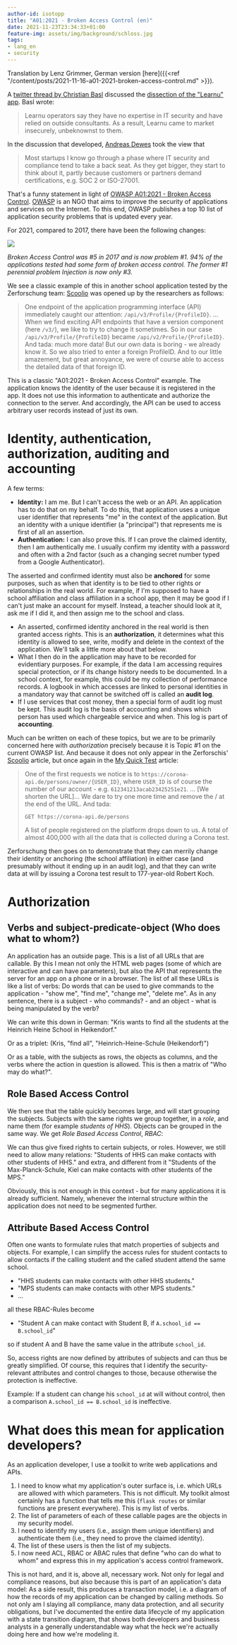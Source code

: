 ```yaml
---
author-id: isotopp
title: "A01:2021 - Broken Access Control (en)"
date: 2021-11-23T23:34:33+01:00
feature-img: assets/img/background/schloss.jpg
tags:
- lang_en
- security
---
```


Translation by Lenz Grimmer, German version [here]({{<ref "/content/posts/2021-11-16-a01-2021-broken-access-control.md" >}}).

A 
[twitter thread by Christian Basl](https://twitter.com/ChristianBasl/status/1459851276817158151)
discussed the
[dissection of the "Learnu" app](https://zerforschung.org/posts/learnu/).
Basl wrote:
> Learnu operators say they have no expertise in IT security and have relied on outside consultants.
> As a result, Learnu came to market insecurely, unbeknownst to them.

In the discussion that developed, [Andreas Dewes](https://twitter.com/ardewes/status/1460240730698493957) took the view that
> Most startups I know go through a phase where IT security and compliance tend to take a back seat.
> As they get bigger, they start to think about it, partly because customers or partners demand certifications, e.g. SOC 2 or ISO-27001.

That's a funny statement in light of [OWASP A01:2021 - Broken Access Control](https://owasp.org/Top10/A01_2021-Broken_Access_Control/).
[OWASP](https://en.wikipedia.org/wiki/Open_Web_Application_Security_Project) is an NGO that aims to improve the security of applications and services on the Internet.
To this end, OWASP publishes a top 10 list of application security problems that is updated every year.

For 2021, compared to 2017, there have been the following changes:

![](/uploads/2021/11/owasp-mapping.png)

*Broken Access Control was #5 in 2017 and is now problem #1. 94% of the applications tested had some form of broken access control. The former #1 perennial problem Injection is now only #3.*

We see a classic example of this in another school application tested by the Zerforschung team:
[Scoolio](https://zerforschung.org/posts/scoolio/) was opened up by the researchers as follows: 

> One endpoint of the application programming interface (API) immediately caught our attention: `/api/v3/Profile/{ProfileID}`. 
> …
> When we find exciting API endpoints that have a version component (here `/v3/`), we like to try to change it sometimes.
> So in our case `/api/v3/Profile/{ProfileID}` became `/api/v2/Profile/{ProfileID}`.
> And tada: much more data!
> But our own data is boring - we already know it.
> So we also tried to enter a foreign ProfileID.
> And to our little amazement, but great annoyance, we were of course able to access the detailed data of that foreign ID.

This is a classic "A01:2021 - Broken Access Control" example. 
The application knows the identity of the user because it is registered in the app.
It does not use this information to authenticate and authorize the connection to the server.
And accordingly, the API can be used to access arbitrary user records instead of just its own. 

# Identity, authentication, authorization, auditing and accounting

A few terms:

- **Identity:** I am me.
  But I can't access the web or an API.
  An application has to do that on my behalf.
  To do this, that application uses a unique user identifier that represents "me" in the context of the application.
  But an identity with a unique identifier (a "principal") that represents me is first of all an assertion.
- **Authentication:** I can also prove this.
  If I can prove the claimed identity, then I am authentically me.
  I usually confirm my identity with a password and often with a 2nd factor (such as a changing secret number typed from a Google Authenticator).

The asserted and confirmed identity must also be **anchored** for some purposes, such as when that identity is to be tied to other rights or relationships in the real world.
For example, if I'm supposed to have a school affiliation and class affiliation in a school app, then it may be good if I can't just make an account for myself.
Instead, a teacher should look at it, ask me if I did it, and then assign me to the school and class.

- An asserted, confirmed identity anchored in the real world is then granted access rights.
  This is an **authorization**, it determines what this identity is allowed to see, write, modify and delete in the context of the application.
  We'll talk a little more about that below.
- What I then do in the application may have to be recorded for evidentiary purposes.
  For example, if the data I am accessing requires special protection, or if its change history needs to be documented.
  In a school context, for example, this could be my collection of performance records.
  A logbook in which accesses are linked to personal identities in a mandatory way that cannot be switched off is called an **audit log**.
- If I use services that cost money, then a special form of audit log must be kept.
  This audit log is the basis of accounting and shows which person has used which chargeable service and when.
  This log is part of **accounting**.

Much can be written on each of these topics, but we are to be primarily concerned here with *authorization* precisely because it is Topic #1 on the current OWASP list.
And because it does not only appear in the Zerforschis' 
[Scoolio](https://zerforschung.org/posts/scoolio/)
article, but once again in the 
[My Quick Test](https://zerforschung.org/posts/meinschnelltest/)
article:

> One of the first requests we notice is to `https://corona-api.de/persons/owner/{USER_ID}`, where `USER_ID` is of course the number of our account - e.g. `612341213acab23425251e21`.
> … [We shorten the URL]…
> We dare to try one more time and remove the / at the end of the URL. And tada:
> ```
> GET https://corona-api.de/persons
>```
> A list of people registered on the platform drops down to us.
> A total of almost 400,000 with all the data that is collected during a Corona test.

Zerforschung then goes on to demonstrate that they can merrily change their identity or anchoring (the school affiliation) in either case (and presumably without it ending up in an audit log), and that they can write data at will by issuing a Corona test result to 177-year-old Robert Koch.

# Authorization

## Verbs and subject-predicate-object (Who does what to whom?)

An application has an outside page.
This is a list of all URLs that are callable.
By this I mean not only the HTML web pages (some of which are interactive and can have parameters), but also the API that represents the server for an app on a phone or in a browser.
The list of all these URLs is like a list of verbs:
Do words that can be used to give commands to the application - "show me", "find me", "change me", "delete me".
As in any sentence, there is a subject - who commands? - and an object - what is being manipulated by the verb?

We can write this down in German:
"Kris wants to find all the students at the Heinrich Heine School in Heikendorf."

Or as a triplet:
(Kris, "find all", "Heinrich-Heine-Schule (Heikendorf)")

Or as a table, with the subjects as rows, the objects as columns, and the verbs where the action in question is allowed.
This is then a matrix of "Who may do what?".

## Role Based Access Control

We then see that the table quickly becomes large, and will start grouping the subjects.
Subjects with the same rights we group together, in a *role*, and name them (for example *students of HHS*).
Objects can be grouped in the same way.
We get *Role Based Access Control*, *RBAC*:

We can thus give fixed rights to certain subjects, or roles. 
However, we still need to allow many relations:
"Students of HHS can make contacts with other students of HHS."
and extra, and different from it
"Students of the Max-Planck-Schule, Kiel can make contacts with other students of the MPS."

Obviously, this is not enough in this context - but for many applications it is already sufficient.
Namely, whenever the internal structure within the application does not need to be segmented further.

## Attribute Based Access Control

Often one wants to formulate rules that match properties of subjects and objects.
For example, I can simplify the access rules for student contacts to allow contacts if the calling student and the called student attend the same school.

- "HHS students can make contacts with other HHS students."
- "MPS students can make contacts with other MPS students."
- …

all these RBAC-Rules become

- "Student A can make contact with Student B, if `A.school_id == B.school_id`"

so if student A and B have the same value in the attribute `school_id`.

So, access rights are now defined by attributes of subjects and can thus be greatly simplified.
Of course, this requires that I identify the security-relevant attributes and control changes to those, because otherwise the protection is ineffective.

Example: If a student can change his `school_id` at will without control, then a comparison `A.school_id == B.school_id` is ineffective.

# What does this mean for application developers?

As an application developer, I use a toolkit to write web applications and APIs.

1. I need to know what my application's outer surface is, i.e. which URLs are allowed with which parameters.
   This is not difficult.
   My toolkit almost certainly has a function that tells me this (`flask routes` or similar functions are present everywhere).
   This is my list of verbs.
2. The list of parameters of each of these callable pages are the objects in my security model.
3. I need to identify my users (i.e., assign them unique identifiers) and authenticate them (i.e., they need to prove the claimed identity).
4. The list of these users is then the list of my subjects.
5. I now need ACL, RBAC or ABAC rules that define "who can do what to whom" and express this in my application's access control framework.

This is not hard, and it is, above all, necessary work.
Not only for legal and compliance reasons, but also because this is part of an application's data model:
As a side result, this produces a transaction model, i.e. a diagram of how the records of my application can be changed by calling methods.
So not only am I slaying all compliance, many data protection, and all security obligations, but I've documented the entire data lifecycle of my application with a state transition diagram,
that shows both developers and business analysts in a generally understandable way what the heck we're actually doing here and how we're modeling it.